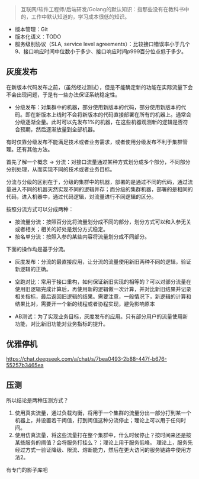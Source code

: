 > 互联网/软件工程师/后端研发/Golang的默认知识：指那些没有在教科书中的，工作中默认知道的，学习成本很低的知识。





+ 版本管理：Git
+ 版本化语义：TODO
+ 服务级别协议（SLA, service level agreements）：比较接口错误率小于几个9、接口响应时间中位数小于多少、接口响应时间p999百分位点低于多少。

## 灰度发布

在新版本代码发布之前，（虽然经过测试），但是不能确定新的功能在实际流量下会不会出现问题，于是有一些办法保证系统稳定性。

+ 分级发布：对集群中的机器，部分使用新版本的代码，部分使用新版本的代码。即在新版本上线时不会将新版本的代码直接部署在所有的机器上。通常会分级逐渐全量。此时可以先发布1%的机器，在这些机器观测新的逻辑是否符合预期，然后逐渐放量到全部机器。

有时仅靠分级发布不能满足技术或者业务需求，或者使用分级发布不利于集群管理。还有其他方法。

首先了解一个概念 -> 分流：对接口流量通过某种方式划分成多个部分，不同部分分别处理，从而实现不同的技术或者业务目标。

分流与分级的区别在于，分级的集群中的机器，部署的是通过不同的代码，通过流量进入不同的机器天然实现不同的逻辑并存；而分级的集群机器，部署的是相同的代码，进入机器中，通过代码逻辑，对流量进行不同逻辑的区分。

按照分流方式可以分成两种：
+ 按流量分流：按照百分比将流量划分成不同的部分，划分方式可以和入参无关或者相关；相关的好处是划分方式稳定。
+ 按名单分流：按照入参的某些内容将流量划分成不同部分。

下面的操作均是基于分流。

+ 灰度发布：分流的最直接应用，让分流的流量使用新旧两种不同的逻辑，验证新逻辑的正确。

+ 空跑对比：常用于接口重构，如何保证新旧实现的相等的？可以对部分流量在使用旧逻辑完成计算后，再使用新的逻辑做一次计算，并对比新旧结果并记录相关指标，最后返回旧逻辑的结果。需要注意，一般情况下，新逻辑的计算和结果比对，需要开一个新的线程或者协程实现，避免影响原本

+ AB测试：为了实现业务目标，灰度发布的应用。只有部分用户的流量使用新功能，对比新旧功能对业务指标的提升。

## 优雅停机

https://chat.deepseek.com/a/chat/s/7bea0493-2b88-447f-b676-55257b3465ea


## 压测

所以结论是两种压测方式？
1. 使用真实流量，通过负载均衡，将用于一个集群的流量分出一部分打到某一个机器上，并设置若干阈值，打到阈值这种分流停止；理论上可以用于任何时间。
2. 使用仿真流量，将这些流量打在整个集群中，什么时候停止？按时间来还是按某些服务的阈值？会将服务打挂么？；理论上用于服务低峰。
理论上，服务先经过方式一验证降级、限流、熔断能力，然后在更大访问的服务链路中使用方法2。

有专门的影子库吧
